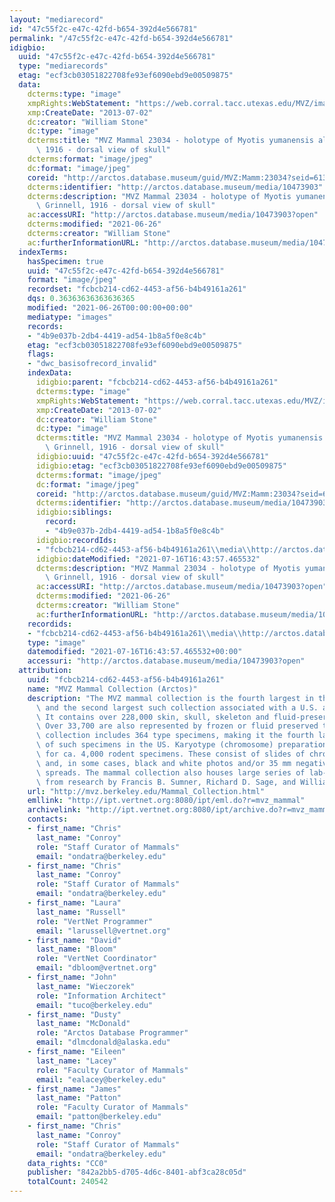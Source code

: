 ```yaml
---
layout: "mediarecord"
id: "47c55f2c-e47c-42fd-b654-392d4e566781"
permalink: "/47c55f2c-e47c-42fd-b654-392d4e566781"
idigbio:
  uuid: "47c55f2c-e47c-42fd-b654-392d4e566781"
  type: "mediarecords"
  etag: "ecf3cb03051822708fe93ef6090ebd9e00509875"
  data:
    dcterms:type: "image"
    xmpRights:WebStatement: "https://web.corral.tacc.utexas.edu/MVZ/images/MVZ_img/images/jpg/img_15629.jpg"
    xmp:CreateDate: "2013-07-02"
    dc:creator: "William Stone"
    dc:type: "image"
    dcterms:title: "MVZ Mammal 23034 - holotype of Myotis yumanensis altipetens Grinnell,\
      \ 1916 - dorsal view of skull"
    dcterms:format: "image/jpeg"
    dc:format: "image/jpeg"
    coreid: "http://arctos.database.museum/guid/MVZ:Mamm:23034?seid=613106"
    dcterms:identifier: "http://arctos.database.museum/media/10473903"
    dcterms:description: "MVZ Mammal 23034 - holotype of Myotis yumanensis altipetens\
      \ Grinnell, 1916 - dorsal view of skull"
    ac:accessURI: "http://arctos.database.museum/media/10473903?open"
    dcterms:modified: "2021-06-26"
    dcterms:creator: "William Stone"
    ac:furtherInformationURL: "http://arctos.database.museum/media/10473903"
  indexTerms:
    hasSpecimen: true
    uuid: "47c55f2c-e47c-42fd-b654-392d4e566781"
    format: "image/jpeg"
    recordset: "fcbcb214-cd62-4453-af56-b4b49161a261"
    dqs: 0.36363636363636365
    modified: "2021-06-26T00:00:00+00:00"
    mediatype: "images"
    records:
    - "4b9e037b-2db4-4419-ad54-1b8a5f0e8c4b"
    etag: "ecf3cb03051822708fe93ef6090ebd9e00509875"
    flags:
    - "dwc_basisofrecord_invalid"
    indexData:
      idigbio:parent: "fcbcb214-cd62-4453-af56-b4b49161a261"
      dcterms:type: "image"
      xmpRights:WebStatement: "https://web.corral.tacc.utexas.edu/MVZ/images/MVZ_img/images/jpg/img_15629.jpg"
      xmp:CreateDate: "2013-07-02"
      dc:creator: "William Stone"
      dc:type: "image"
      dcterms:title: "MVZ Mammal 23034 - holotype of Myotis yumanensis altipetens\
        \ Grinnell, 1916 - dorsal view of skull"
      idigbio:uuid: "47c55f2c-e47c-42fd-b654-392d4e566781"
      idigbio:etag: "ecf3cb03051822708fe93ef6090ebd9e00509875"
      dcterms:format: "image/jpeg"
      dc:format: "image/jpeg"
      coreid: "http://arctos.database.museum/guid/MVZ:Mamm:23034?seid=613106"
      dcterms:identifier: "http://arctos.database.museum/media/10473903"
      idigbio:siblings:
        record:
        - "4b9e037b-2db4-4419-ad54-1b8a5f0e8c4b"
      idigbio:recordIds:
      - "fcbcb214-cd62-4453-af56-b4b49161a261\\media\\http://arctos.database.museum/media/10473903"
      idigbio:dateModified: "2021-07-16T16:43:57.465532"
      dcterms:description: "MVZ Mammal 23034 - holotype of Myotis yumanensis altipetens\
        \ Grinnell, 1916 - dorsal view of skull"
      ac:accessURI: "http://arctos.database.museum/media/10473903?open"
      dcterms:modified: "2021-06-26"
      dcterms:creator: "William Stone"
      ac:furtherInformationURL: "http://arctos.database.museum/media/10473903"
    recordids:
    - "fcbcb214-cd62-4453-af56-b4b49161a261\\media\\http://arctos.database.museum/media/10473903"
    type: "image"
    datemodified: "2021-07-16T16:43:57.465532+00:00"
    accessuri: "http://arctos.database.museum/media/10473903?open"
  attribution:
    uuid: "fcbcb214-cd62-4453-af56-b4b49161a261"
    name: "MVZ Mammal Collection (Arctos)"
    description: "The MVZ mammal collection is the fourth largest in the United States\
      \ and the second largest such collection associated with a U.S. academic institution.\
      \ It contains over 228,000 skin, skull, skeleton and fluid-preserved specimens.\
      \ Over 33,700 are also represented by frozen or fluid preserved tissues. The\
      \ collection includes 364 type specimens, making it the fourth largest collection\
      \ of such specimens in the US. Karyotype (chromosome) preparations are available\
      \ for ca. 4,000 rodent specimens. These consist of slides of chromosome preparations\
      \ and, in some cases, black and white photos and/or 35 mm negatives of chromosome\
      \ spreads. The mammal collection also houses large series of lab-raised specimens\
      \ from research by Francis B. Sumner, Richard D. Sage, and William Z. Lidicker."
    url: "http://mvz.berkeley.edu/Mammal_Collection.html"
    emllink: "http://ipt.vertnet.org:8080/ipt/eml.do?r=mvz_mammal"
    archivelink: "http://ipt.vertnet.org:8080/ipt/archive.do?r=mvz_mammal"
    contacts:
    - first_name: "Chris"
      last_name: "Conroy"
      role: "Staff Curator of Mammals"
      email: "ondatra@berkeley.edu"
    - first_name: "Chris"
      last_name: "Conroy"
      role: "Staff Curator of Mammals"
      email: "ondatra@berkeley.edu"
    - first_name: "Laura"
      last_name: "Russell"
      role: "VertNet Programmer"
      email: "larussell@vertnet.org"
    - first_name: "David"
      last_name: "Bloom"
      role: "VertNet Coordinator"
      email: "dbloom@vertnet.org"
    - first_name: "John"
      last_name: "Wieczorek"
      role: "Information Architect"
      email: "tuco@berkeley.edu"
    - first_name: "Dusty"
      last_name: "McDonald"
      role: "Arctos Database Programmer"
      email: "dlmcdonald@alaska.edu"
    - first_name: "Eileen"
      last_name: "Lacey"
      role: "Faculty Curator of Mammals"
      email: "ealacey@berkeley.edu"
    - first_name: "James"
      last_name: "Patton"
      role: "Faculty Curator of Mammals"
      email: "patton@berkeley.edu"
    - first_name: "Chris"
      last_name: "Conroy"
      role: "Staff Curator of Mammals"
      email: "ondatra@berkeley.edu"
    data_rights: "CC0"
    publisher: "842a2bb5-d705-4d6c-8401-abf3ca28c05d"
    totalCount: 240542
---
```

